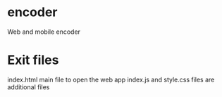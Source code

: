 # encoder
Web and mobile encoder
# Exit files
index.html main file to open the web app
index.js and style.css files are additional files
